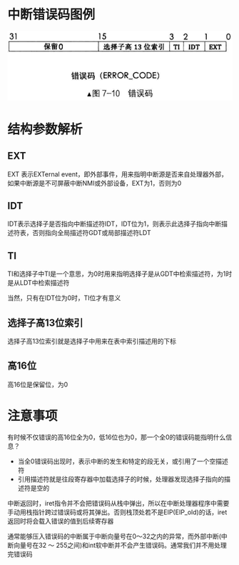# 中断错误码图例
![avatar](../images/interrupt_11.png)
# 结构参数解析
## EXT
EXT 表示EXTernal event，即外部事件，用来指明中断源是否来自处理器外部，如果中断源是不可屏蔽中断NMI或外部设备，EXT为1，否则为0

## IDT
IDT表示选择子是否指向中断描述符IDT，IDT位为1，则表示此选择子指向中断描述符表，否则指向全局描述符GDT或局部描述符LDT

## TI
TI和选择子中TI是一个意思，为0时用来指明选择子是从GDT中检索描述符，为1时是从LDT中检索描述符

当然，只有在IDT位为0时，TI位才有意义

## 选择子高13位索引
选择子高13位索引就是选择子中用来在表中索引描述用的下标

## 高16位
高16位是保留位，为0

# 注意事项
有时候不仅错误的高16位全为0，低16位也为0，那一个全0的错误码能指明什么信息？
- 当全0错误码出现时，表示中断的发生和特定的段无关，或引用了一个空描述符
- 引用描述符就是往段寄存器中加载选择子的时候，处理器发现选择子指向的描述符是空的

中断返回时，iret指令并不会把错误码从栈中弹出，所以在中断处理器程序中需要手动用栈指针跨过错误码或将其弹出。否则栈顶处若不是EIP(EIP_old)的话，iret返回时将会载入错误的值到后续寄存器

通常能够压入错误码的中断属于中断向量号在0～32之内的异常，而外部中断(中断向量号在32 ～ 255之间)和int软中断并不会产生错误码。通常我们并不用处理完错误码